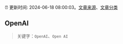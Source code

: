 :alarm_clock: 更新时间: 2024-06-18 08:00:03。[文章来源](/README.md)、[文章分类](/TAGS.md)

## OpenAI


> 关键字：`OpenAI`、`Open AI`



